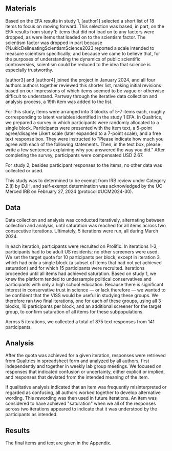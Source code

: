 ## Materials

Based on the EFA results in study 1, [author1] selected a short list of 18 items to focus on moving forward.  This selection was based, in part, on the EFA results from study 1:  items that did not load on to any factors were dropped, as were items that loaded on to the scientism factor.  The scientism factor was dropped in part because @LukicDelineatingScientismScience2023 reported a scale intended to measure scientism specifically; and because we came to believe that, for the purposes of understanding the dynamics of public scientific controversies, scientism could be reduced to the idea that science is especially trustworthy.  

[author3] and [author4] joined the project in January 2024, and all four authors authors together reviewed this shorter list, making initial revisions based on our impressions of which items seemed to be vague or otherwise difficult to understand.  Partway through the iterative data collection and analysis process, a 19th item was added to the list. 

For this study, items were arranged into 3 blocks of 5-7 items each, roughly corresponding to latent variables identified in the study 1 EFA.  In Qualtrics, we prepared a survey in which participants were randomly allocated to a single block.  Participants were presented with the item text, a 5-point agree/disagree Likert scale (later expanded to a 7-point scale), and a free text response box.  They were instructed to "Please indicate how much you agree with each of the following statements. Then, in the text box, please write a few sentences explaining why you answered the way you did." After completing the survey, participants were compensated USD 2.67. 

For study 2, besides participant responses to the items, no other data was collected or used.  

This study was to determined to be exempt from IRB review under Category 2.(i) by DJH, and self-exempt determination was acknowledged by the UC Merced IRB on February 27, 2024 (protocol #UCM2024-30). 

## Data

Data collection and analysis was conducted iteratively, alternating between collection and analysis, until saturation was reached for all items across two consecutive iterations.  Ultimately, 5 iterations were run, all during March 2024.  

In each iteration, participants were recruited on Prolific.  In iterations 1-3, participants had to be adult US residents; no other screeners were used.  We set the target quota for 10 participants per block; except in iteration 3, which had only a single block (a subset of items that had not yet achieved saturation) and for which 15 participants were recruited.  Iterations proceeded until all items had achieved saturation.  Based on study 1, we knew the platform tended to undersample political conservatives and participants with only a high school education.  Because there is significant interest in conservative trust in science — or lack therefore — we wanted to be confident that the VISS would be useful in studying these groups.  We therefore ran two final iterations, one for each of these groups, using all 3 blocks, 10 participants per block, and an additional screener for the target group, to confirm saturation of all items for these subpopulations. 

Across 5 iterations, we collected a total of 875 text responses from 141 participants.  

## Analysis

After the quota was achieved for a given iteration, responses were retrieved from Qualtrics in spreadsheet form and analyzed by all authors, first independently and together in weekly lab group meetings.  We focused on responses that indicated confusion or uncertainty, either explicit or implied, and responses that deviated from the intended meaning of the item.  

If qualitative analysis indicated that an item was frequently misinterpreted or regarded as confusing, all authors worked together to develop alternative wording.  This rewording was then used in future iterations.  An item was considered to have achieved "saturation" when we all of the responses across two iterations appeared to indicate that it was understood by the participants as intended.  

## Results

The final items and text are given in the Appendix. 

